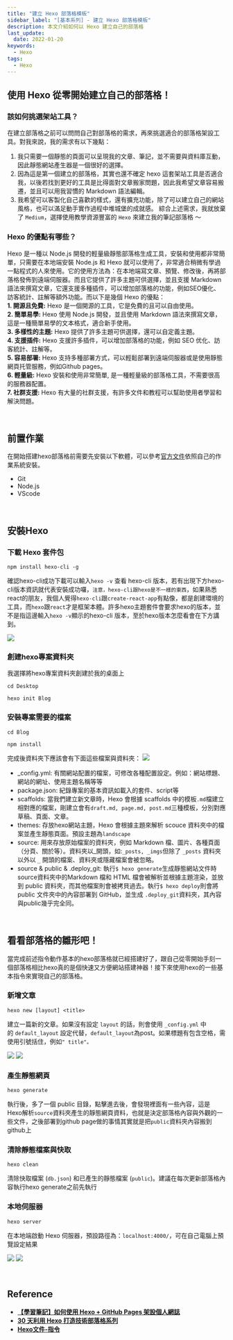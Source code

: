 ```yaml
---
title: "建立 Hexo 部落格模板"
sidebar_label: "[基本系列] - 建立 Hexo 部落格模板"
description: 本文介紹如何以 Hexo 建立自己的部落格
last_update:
  date: 2022-01-20
keywords:
  - Hexo
tags:
  - Hexo
---
```


## **使用 Hexo 從零開始建立自己的部落格！**
### **該如何挑選架站工具？**
在建立部落格之前可以問問自己對部落格的需求，再來挑選適合的部落格架設工具。對我來說，我的需求有以下幾點：  
1. 我只需要一個靜態的頁面可以呈現我的文章、筆記，並不需要與資料庫互動，因此靜態網站產生器是一個很好的選擇。  
2. 因為這是第一個建立的部落格，其實也還不確定 hexo 這套架站工具是否適合我，以後若找到更好的工具是比得面對文章搬家問題，因此我希望文章容易搬遷，並且可以用我習慣的 Markdown 語法編輯。  
3. 我希望可以客製化自己喜歡的樣式，還有擴充功能，除了可以建立自己的網站風格，也可以滿足動手實作過程中堆城堡的成就感。
綜合上述需求，我就放棄了 `Medium`，選擇使用教學資源豐富的 `Hexo` 來建立我的筆記部落格 ～  

### **Hexo 的優點有哪些？**
Hexo 是一種以 Node.js 開發的輕量級靜態部落格生成工具，安裝和使用都非常簡單，只需要在本地端安裝 Node.js 和 Hexo 就可以使用了，非常適合稍微有學過一點程式的人來使用。它的使用方法為：在本地端寫文章、預覽、修改後，再將部落格發佈到遠端伺服器。而且它提供了許多主題可供選擇，並且支援 Markdown 語法來撰寫文章，它還支援多種插件，可以增加部落格的功能，例如SEO優化、訪客統計、註解等額外功能。而以下是幾個 Hexo 的優點：  
**1. 開源且免費:** Hexo 是一個開源的工具，它是免費的且可以自由使用。  
**2. 簡單易學:** Hexo 使用 Node.js 開發，並且使用 Markdown 語法來撰寫文章，這是一種簡單易學的文本格式，適合新手使用。  
**3. 多樣性的主題:** Hexo 提供了許多主題可供選擇，還可以自定義主題。  
**4. 支援插件:** Hexo 支援許多插件，可以增加部落格的功能，例如 SEO 优化、訪客統計、註解等。  
**5. 容易部署:** Hexo 支持多種部署方式，可以輕鬆部署到遠端伺服器或是使用靜態網頁托管服務，例如Github pages。  
**6. 輕量級:** Hexo 安裝和使用非常簡單, 是一種輕量級的部落格工具，不需要很高的服務器配置。  
**7. 社群支援:** Hexo 有大量的社群支援，有許多文件和教程可以幫助使用者學習和解決問題。  

<!-- more -->


<br/>


## **前置作業**

在開始搭建hexo部落格前需要先安裝以下軟體，可以參考[官方文件](https://hexo.io/zh-tw/docs/)依照自己的作業系統安裝。

- Git
- Node.js
- VScode


<br/>


## **安裝Hexo**
### **下載 Hexo 套件包**


```shell
npm install hexo-cli -g
```

確認hexo-cli成功下載可以輸入`hexo -v` 查看 hexo-cli 版本，若有出現下方hexo-cli版本資訊就代表安裝成功囉，`注意，hexo-cli跟hexo是不一樣的東西`，如果熟悉react的朋友，我個人覺得`hexo-cli`跟`create-react-app`有點像，都是創建環境的工具，而`hexo`跟`react`才是框架本體。許多hexo主題套件會要求hexo的版本，並不是指這邊輸入`hexo -v`顯示的hexo-cli 版本，至於hexo版本怎麼看會在下方講到。

![](https://res.cloudinary.com/djtoo8orh/image/upload/v1673800365/Hexo%20Blog/2022-01-20-hexo-from-scratch-1/hexo_version_ijbhof.png)



### **創建hexo專案資料夾**

我選擇將hexo專案資料夾創建於我的桌面上

```shell
cd Desktop
```

```shell
hexo init Blog
```



### **安裝專案需要的檔案**

```shell
cd Blog
```

```shell
npm install
```

完成後資料夾下應該會有下面這些檔案與資料夾：
![](https://res.cloudinary.com/djtoo8orh/image/upload/v1673800364/Hexo%20Blog/2022-01-20-hexo-from-scratch-1/folder_structure_ck5fam.png)

- _config.yml: 有關網站配置的檔案，可修改各種配置設定。例如：網站標題、網站的網址、使用主題名稱等等
- package.json: 紀錄專案的基本資訊如載入的套件、script等
- scaffolds: 當我們建立新文章時，Hexo 會根據 scaffolds 中的模板`.md`檔建立相對應的檔案，剛建立會有`draft.md, page.md, post.md`三種模板，分別對應草稿、頁面、文章。
- themes: 存放hexo網站主題，Hexo 會根據主題來解析 scouce 資料夾中的檔案並產生靜態頁面。預設主題為`landscape`
- source: 用來存放原始檔案的資料夾，例如 Markdown 檔、圖片、各種頁面（分頁、關於等）。資料夾以_開頭，如:`_posts, _imgs`但除了 `_posts` 資料夾以外以 `_` 開頭的檔案、資料夾或隱藏檔案會被忽略。
- source & public & .deploy_git: 執行`$ hexo generate`生成靜態網站文件時source資料夾中的Markdown 檔和 HTML 檔會被解析並根據主題渲染，並放到 public 資料夾，而其他檔案則會被拷貝過去。執行`$ hexo deploy`則會將 public 文件夾中的內容部署到 GitHub，並生成 `.deploy_git`資料夾，其內容與public幾乎完全同。


<br/>


## **看看部落格的雛形吧！**

當完成前述指令動作基本的hexo部落格就已經搭建好了，跟自己從零開始手刻一個部落格相比hexo真的是個快速又方便網站搭建神器！接下來使用hexo的一些基本指令來實現自己的部落格。



### **新增文章**

```shell
hexo new [layout] <title>
```

建立一篇新的文章。如果沒有設定 `layout` 的話，則會使用 `_config.yml` 中的 `default_layout` 設定代替，`default_layout`為post。如果標題有包含空格，需使用引號括住，例如`" title"。`

![](https://res.cloudinary.com/djtoo8orh/image/upload/v1673800365/Hexo%20Blog/2022-01-20-hexo-from-scratch-1/hexo_new_title_qpopgr.png)
![](https://res.cloudinary.com/djtoo8orh/image/upload/v1673800364/Hexo%20Blog/2022-01-20-hexo-from-scratch-1/new_article_fa9pml.png)



### **產生靜態網頁**

```shell
hexo generate
```

執行後，多了一個 public 目錄，點擊進去後，會發現裡面有一些內容，這是 Hexo解析`source`資料夾產生的靜態網頁資料，也就是決定部落格內容與外觀的一些文件，之後部署到github page做的事情其實就是把`public`資料夾內容搬到github上



### **清除靜態檔案與快取**

```shell
hexo clean
```

清除快取檔案 (`db.json`) 和已產生的靜態檔案 (`public`)。建議在每次更新部落格內容執行hexo generate之前先執行



### **本地伺服器**

```shell
hexo server
```

在本地端啟動 Hexo 伺服器，預設路徑為：`localhost:4000/`，可在自己電腦上預覽設定結果

![](https://res.cloudinary.com/djtoo8orh/image/upload/v1673800365/Hexo%20Blog/2022-01-20-hexo-from-scratch-1/hexo_server_xryytu.png)
![](https://res.cloudinary.com/djtoo8orh/image/upload/v1673800365/Hexo%20Blog/2022-01-20-hexo-from-scratch-1/initial_blog_f4l2dm.png)

<br/>

## **Reference**
- **[【學習筆記】如何使用 Hexo + GitHub Pages 架設個人網誌](https://hackmd.io/@Heidi-Liu/note-hexo-github#%E5%89%8D%E7%BD%AE%E4%BD%9C%E6%A5%AD)**
- **[30 天利用 Hexo 打造技術部落格系列](https://ithelp.ithome.com.tw/users/20139218/ironman/3910)**
- **[Hexo文件-指令](https://hexo.io/zh-tw/docs/commands)**